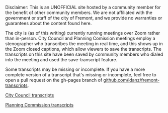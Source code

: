 Disclaimer: This is an UNOFFICIAL site hosted by a community member for the benefit of other community members.  We are not affiliated with the government or staff of the city of Fremont, and we provide no warranties or guarantees about the content found here.

The city is (as of this writing) currently running meetings over Zoom rather than in-person.  City Council and Planning Comission meetings employ a stenographer who transcribes the meeting in real time, and this shows up in the Zoom closed captions, which allow viewers to save the transcripts.  The transcripts on this site have been saved by community members who dialed into the meeting and used the save-transcript feature.

Some transcripts may be missing or incomplete.  If you have a more complete version of a transcript that's missing or incomplete, feel free to open a pull request on the gh-pages branch of [github.com/ldanz/fremont-transcripts](https://github.com/ldanz/fremont-transcripts).

[City Council transcripts](/fremont-transcripts/city-council)

[Planning Commission transcripts](/fremont-transcripts/planning-commission)
